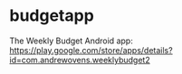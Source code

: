 # budgetapp

The Weekly Budget Android app: https://play.google.com/store/apps/details?id=com.andrewovens.weeklybudget2